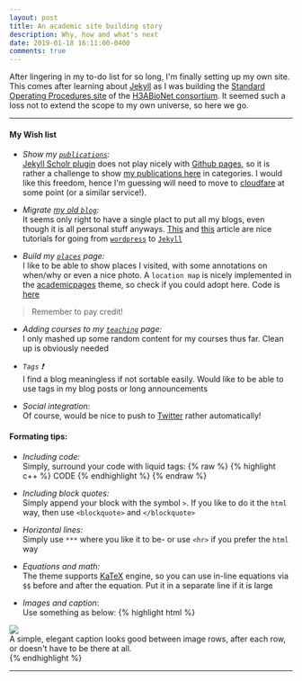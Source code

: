 ```yaml
---
layout: post
title: An academic site building story 
description: Why, how and what's next 
date: 2019-01-18 16:11:00-0400 
comments: true
---
```


After lingering in my to-do list for so long, I'm finally setting up my own site. This comes after learning about [Jekyll](https://jekyllrb.com/) as I was building the [Standard Operating Procedures site](https://h3abionet.github.io/H3ABionet-SOPs/) of the [H3ABioNet consortium](https://h3abionet.org/). It seemed such a loss not to extend the scope to my own universe, so here we go.



***

#### My Wish list

- _Show my [`publications`](/publications):_ <br>
 [Jekyll Scholr plugin](https://github.com/inukshuk/jekyll-scholar) does not play nicely with [Github pages](https://pages.github.com/), so it is rather a challenge to show [my publications here](/publications) in categories. I would like this freedom, hence I'm guessing will need to move to [cloudfare]() at some point (or a similar service!).

- _Migrate [my old `blog`](https://azzaeahmed.wordpress.com/):_ <br>
  It seems only right to have a single plact to put all my blogs, even though it is all personal stuff anyways. [This](https://benjamintravis.com/blog/jekyll-github-pages-from-wordpress) and [this](https://girliemac.com/blog/2013/12/27/wordpress-to-jekyll/) article are nice tutorials for going from [`wordpress`](https://wordpress.com/) to [`Jekyll`](https://jekyllrb.com/)

- _Build my [`places`](/places) page:_ <br>
  I like to be able to show places I visited, with some annotations on when/why or even a nice photo. A `location map` is nicely implemented in the [academicpages](https://academicpages.github.io/) theme, so check if you could adopt here. Code is [here](https://github.com/academicpages/academicpages.github.io/blob/master/talkmap.ipynb)

> Remember to pay credit!

- _Adding courses to my [`teaching`](/teaching) page:_ <br>
  I only mashed up some random content for my courses thus far. Clean up is obviously needed 

- _`Tags` :exclamation:_ <br>
   I find a blog meaningless if not sortable easily. Would like to be able to use tags in my blog posts or long announcements 

- _Social integration_: <br>
  Of course, would be nice to push to [Twitter](https://twitter.com/) rather automatically!


#### Formating tips:

- _Including code:_ <br>
  Simply, surround your code with liquid tags: {% raw  %} {% highlight c++ %}  CODE {% endhighlight %} {% endraw %}

- _Including block quotes:_ <br>
  Simply append your block with the symbol `>`. If you like to do it the `html` way, then use `<blockquote>` and `</blockquote>`

- _Horizontal lines:_ <br>
  Simply use `***` where you like it to be- or use `<hr>` if you prefer the `html` way

- _Equations and math:_ <br>
  The theme supports [KaTeX](https://khan.github.io/KaTeX/) engine, so you can use in-line equations via `$$` before and after the equation. Put it in a separate line if it is large

- _Images and caption_: <br>
  Use something as below:
{% highlight html %}
<div class="img_row">
    <img class="col three" src="{{ site.baseurl }}/assets/img/7.jpg">
</div>
<div class="col three caption">
    A simple, elegant caption looks good between image rows, after each row, or doesn't have to be there at all. 
</div>
{% endhighlight %}

***




